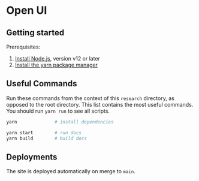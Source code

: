 # Open UI

## Getting started

Prerequisites:

1. [Install Node.js](https://nodejs.org), version v12 or later
2. [Install the yarn package manager](https://yarnpkg.com/getting-started/install)

## Useful Commands

Run these commands from the context of this `research` directory, as opposed to the root directory. This list contains the most useful commands. You should run `yarn run` to see all scripts.

```sh
yarn              # install dependencies

yarn start        # run docs
yarn build        # build docs
```

## Deployments

The site is deployed automatically on merge to `main`.
